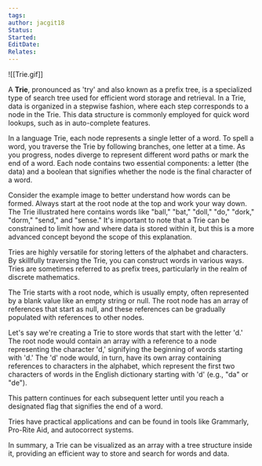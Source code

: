 ```yaml
---
tags: 
author: jacgit18
Status: 
Started: 
EditDate: 
Relates:
---
```

![[Trie.gif]]

A **Trie**, pronounced as 'try' and also known as a prefix tree, is a specialized type of search tree used for efficient word storage and retrieval. In a Trie, data is organized in a stepwise fashion, where each step corresponds to a node in the Trie. This data structure is commonly employed for quick word lookups, such as in auto-complete features.

In a language Trie, each node represents a single letter of a word. To spell a word, you traverse the Trie by following branches, one letter at a time. As you progress, nodes diverge to represent different word paths or mark the end of a word. Each node contains two essential components: a letter (the data) and a boolean that signifies whether the node is the final character of a word.

Consider the example image to better understand how words can be formed. Always start at the root node at the top and work your way down. The Trie illustrated here contains words like "ball," "bat," "doll," "do," "dork," "dorm," "send," and "sense." It's important to note that a Trie can be constrained to limit how and where data is stored within it, but this is a more advanced concept beyond the scope of this explanation.

Tries are highly versatile for storing letters of the alphabet and characters. By skillfully traversing the Trie, you can construct words in various ways. Tries are sometimes referred to as prefix trees, particularly in the realm of discrete mathematics.

The Trie starts with a root node, which is usually empty, often represented by a blank value like an empty string or null. The root node has an array of references that start as null, and these references can be gradually populated with references to other nodes.

Let's say we're creating a Trie to store words that start with the letter 'd.' The root node would contain an array with a reference to a node representing the character 'd,' signifying the beginning of words starting with 'd.' The 'd' node would, in turn, have its own array containing references to characters in the alphabet, which represent the first two characters of words in the English dictionary starting with 'd' (e.g., "da" or "de").

This pattern continues for each subsequent letter until you reach a designated flag that signifies the end of a word.

Tries have practical applications and can be found in tools like Grammarly, Pro-Rite Aid, and autocorrect systems.

In summary, a Trie can be visualized as an array with a tree structure inside it, providing an efficient way to store and search for words and data.